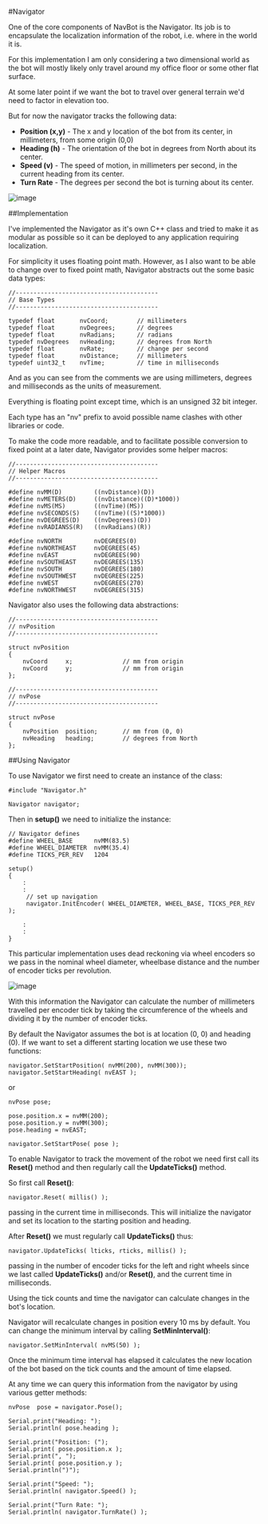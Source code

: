 #Navigator

One of the core components of NavBot is the Navigator. Its job is to encapsulate the localization information of the robot, i.e. where in the world it is.

For this implementation I am only considering a two dimensional world as the bot will mostly likely only travel around my office floor or some other flat surface. 

At some later point if we want the bot to travel over general terrain we'd need to factor in elevation too.

But for now the navigator tracks the following data:

 * **Position (x,y)** - The x and y location of the bot from its center, in millimeters, from some origin (0,0)
 * **Heading (h)** - The orientation of the bot in degrees from North about its center.
 * **Speed (v)** - The speed of motion, in millimeters per second, in the current heading from its center.
 * **Turn Rate** - The degrees per second the bot is turning about its center. 

![image](http://solderspot.files.wordpress.com/2014/02/navbot-pose.png?w=600)

##Implementation

I've implemented the Navigator as it's own C++ class and tried to make it as modular as possible so it can be deployed to any application requiring localization.

For simplicity it uses floating point math. However, as I also want to be able to change over to fixed point math, Navigator abstracts out the some basic data types:

	//----------------------------------------
	// Base Types
	//----------------------------------------

	typedef float       nvCoord;        // millimeters
	typedef float       nvDegrees;      // degrees 
	typedef float       nvRadians;      // radians 
	typedef nvDegrees   nvHeading;      // degrees from North
	typedef float       nvRate;         // change per second
	typedef float       nvDistance;     // millimeters
	typedef uint32_t    nvTime;         // time in milliseconds

And as you can see from the comments we are using millimeters, degrees and milliseconds as the units of measurement.

Everything is floating point except time, which is an unsigned 32 bit integer.

Each type has an "nv" prefix to avoid possible name clashes with other libraries or code.

To make the code more readable, and to facilitate possible conversion to fixed point at a later date, Navigator provides some helper macros:

	//----------------------------------------
	// Helper Macros
	//----------------------------------------

	#define nvMM(D)         ((nvDistance)(D))
	#define nvMETERS(D)     ((nvDistance)((D)*1000))
	#define nvMS(MS)        ((nvTime)(MS))
	#define nvSECONDS(S)    ((nvTime)((S)*1000))
	#define nvDEGREES(D)    ((nvDegrees)(D))
	#define nvRADIANSS(R)   ((nvRadians)(R))

	#define nvNORTH         nvDEGREES(0)
	#define nvNORTHEAST     nvDEGREES(45)
	#define nvEAST          nvDEGREES(90)
	#define nvSOUTHEAST     nvDEGREES(135)
	#define nvSOUTH         nvDEGREES(180)
	#define nvSOUTHWEST     nvDEGREES(225)
	#define nvWEST          nvDEGREES(270)
	#define nvNORTHWEST     nvDEGREES(315)

Navigator also uses the following data abstractions:

	//----------------------------------------
	// nvPosition
	//----------------------------------------

	struct nvPosition
	{
		nvCoord     x;              // mm from origin
		nvCoord     y;              // mm from origin
	};

	//----------------------------------------
	// nvPose
	//----------------------------------------

	struct nvPose
	{
		nvPosition  position;       // mm from (0, 0)
		nvHeading   heading;        // degrees from North
	};


##Using Navigator

To use Navigator we first need to create an instance of the class:


	#include "Navigator.h"

	Navigator navigator;


Then in **setup()** we need to initialize the instance:


	// Navigator defines
	#define WHEEL_BASE      nvMM(83.5)
	#define WHEEL_DIAMETER  nvMM(35.4)
	#define TICKS_PER_REV   1204

	setup()
	{
	    :
	    :
		 // set up navigation
		 navigator.InitEncoder( WHEEL_DIAMETER, WHEEL_BASE, TICKS_PER_REV );

		:
		:
	}

This particular implementation uses dead reckoning via wheel encoders so we pass in the nominal wheel diameter, wheelbase distance and the number of encoder ticks per revolution. 

![image](http://solderspot.files.wordpress.com/2014/02/screen-shot-2014-03-06-at-4-42-21-pm.png?w=600)

With this information the Navigator can calculate the number of millimeters travelled per encoder tick by taking the circumference of the wheels and dividing it by the number of encoder ticks.

By default the Navigator assumes the bot is at location (0, 0) and heading (0). If we want to set a different starting location we use these two functions:

    navigator.SetStartPosition( nvMM(200), nvMM(300));
    navigator.SetStartHeading( nvEAST );

or

    nvPose pose;

    pose.position.x = nvMM(200);
    pose.position.y = nvMM(300);
    pose.heading = nvEAST;

    navigator.SetStartPose( pose );

To enable Navigator to track the movement of the robot we need first call its **Reset()** method and then regularly call the **UpdateTicks()** method.

So first call **Reset()**:

    navigator.Reset( millis() );

passing in the current time in milliseconds. This will initialize the navigator and set its location to the starting position and heading.

After **Reset()** we must regularly call **UpdateTicks()** thus:

    navigator.UpdateTicks( lticks, rticks, millis() );

passing in the number of encoder ticks for the left and right wheels since we last called **UpdateTicks()** and/or **Reset()**, and the current time in milliseconds.

Using the tick counts and time the navigator can calculate changes in the bot's location. 

Navigator will recalculate changes in position every 10 ms by default. You can change the minimum interval by calling **SetMinInterval()**: 

    navigator.SetMinInterval( nvMS(50) );

Once the minimum time interval has elapsed it calculates the new location of the bot based on the tick counts and the amount of time elapsed.

At any time we can query this information from the navigator by using various getter methods:

    nvPose  pose = navigator.Pose();

    Serial.print("Heading: ");
    Serial.println( pose.heading );

    Serial.print("Position: (");
    Serial.print( pose.position.x );
    Serial.print(", ");
    Serial.print( pose.position.y );
    Serial.println(")");

    Serial.print("Speed: ");
    Serial.println( navigator.Speed() );

    Serial.print("Turn Rate: ");
    Serial.println( navigator.TurnRate() );

  

 
